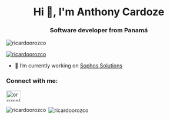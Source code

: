 <h1 align="center">Hi 👋, I'm Anthony Cardoze</h1>
<h3 align="center">Software developer from Panamá</h3>

<p align="left"> <img src="https://komarev.com/ghpvc/?username=ricardoorozco&label=Profile%20views&color=0e75b6&style=flat" alt="ricardoorozco" /> </p>

<p align="left"> <a href="https://github.com/ryo-ma/github-profile-trophy"><img src="https://github-profile-trophy.vercel.app/?username=ricardoorozco" alt="ricardoorozco" /></a> </p>

- 🔭 I’m currently working on [Sophos Solutions](https://www.sophossolutions.com/)

<h3 align="left">Connect with me:</h3>
<p align="left">
<a href="https://linkedin.com/in/orozcoleonricardo" target="blank"><img align="center" src="https://raw.githubusercontent.com/rahuldkjain/github-profile-readme-generator/master/src/images/icons/Social/linked-in-alt.svg" alt="orozcoleonricardo" height="30" width="40" /></a>
</p>

<p><img align="left" src="https://github-readme-stats.vercel.app/api/top-langs?username=ricardoorozco&show_icons=true&locale=en&layout=compact" alt="ricardoorozco" /></p>

<p>&nbsp;<img align="center" src="https://github-readme-stats.vercel.app/api?username=ricardoorozco&show_icons=true&locale=en" alt="ricardoorozco" /></p>
